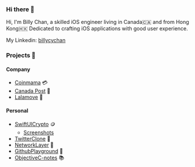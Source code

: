 ### Hi there 👋

Hi, I'm Billy Chan, a skilled iOS engineer living in Canada🇨🇦 and from Hong Kong🇭🇰  Dedicated to crafting iOS applications with good user experience.

My Linkedin: [billycychan](https://www.linkedin.com/in/billycychan/)

### Projects 📂

#### Company
- [Coinmama](https://www.coinmama.com/) 💳
- [Canada Post](https://www.canadapost-postescanada.ca/cpc/en/home.page) 💌
- [Lalamove](https://www.lalamove.com/) 🚚
#### Personal
- [SwiftUICrypto](https://github.com/billycychan/SwiftUICrypto) 🪙
  - [Screenshots](./Screenshots/SwiftUICrypto/README.md)
- [TwitterClone](https://github.com/billycychan/TwitterTutorial) 🤖
- [NetworkLayer](https://github.com/billycychan/ios-network-layer-demo) 🛜
- [GithubPlayground](https://github.com/bill0930/ios-GithubPlayground) 🛝
- [ObjectiveC-notes](https://github.com/bill0930/BNR-Objective-C-Programming) 📚